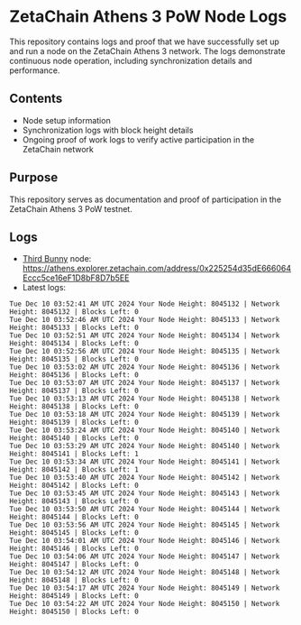# ZetaChain Athens 3 PoW Node Logs
This repository contains logs and proof that we have successfully set up and run a node on the ZetaChain Athens 3 network. The logs demonstrate continuous node operation, including synchronization details and performance.

## Contents
- Node setup information
- Synchronization logs with block height details
- Ongoing proof of work logs to verify active participation in the ZetaChain network

## Purpose
This repository serves as documentation and proof of participation in the ZetaChain Athens 3 PoW testnet.

## Logs

- [Third Bunny](https://thirdbunny.xyz/) node: https://athens.explorer.zetachain.com/address/0x225254d35dE666064Eccc5ce16eF1D8bF8D7b5EE
- Latest logs:
```
Tue Dec 10 03:52:41 AM UTC 2024 Your Node Height: 8045132 | Network Height: 8045132 | Blocks Left: 0
Tue Dec 10 03:52:46 AM UTC 2024 Your Node Height: 8045133 | Network Height: 8045133 | Blocks Left: 0
Tue Dec 10 03:52:51 AM UTC 2024 Your Node Height: 8045134 | Network Height: 8045134 | Blocks Left: 0
Tue Dec 10 03:52:56 AM UTC 2024 Your Node Height: 8045135 | Network Height: 8045135 | Blocks Left: 0
Tue Dec 10 03:53:02 AM UTC 2024 Your Node Height: 8045136 | Network Height: 8045136 | Blocks Left: 0
Tue Dec 10 03:53:07 AM UTC 2024 Your Node Height: 8045137 | Network Height: 8045137 | Blocks Left: 0
Tue Dec 10 03:53:13 AM UTC 2024 Your Node Height: 8045138 | Network Height: 8045138 | Blocks Left: 0
Tue Dec 10 03:53:18 AM UTC 2024 Your Node Height: 8045139 | Network Height: 8045139 | Blocks Left: 0
Tue Dec 10 03:53:24 AM UTC 2024 Your Node Height: 8045140 | Network Height: 8045140 | Blocks Left: 0
Tue Dec 10 03:53:29 AM UTC 2024 Your Node Height: 8045140 | Network Height: 8045141 | Blocks Left: 1
Tue Dec 10 03:53:34 AM UTC 2024 Your Node Height: 8045141 | Network Height: 8045142 | Blocks Left: 1
Tue Dec 10 03:53:40 AM UTC 2024 Your Node Height: 8045142 | Network Height: 8045142 | Blocks Left: 0
Tue Dec 10 03:53:45 AM UTC 2024 Your Node Height: 8045143 | Network Height: 8045143 | Blocks Left: 0
Tue Dec 10 03:53:50 AM UTC 2024 Your Node Height: 8045144 | Network Height: 8045144 | Blocks Left: 0
Tue Dec 10 03:53:56 AM UTC 2024 Your Node Height: 8045145 | Network Height: 8045145 | Blocks Left: 0
Tue Dec 10 03:54:01 AM UTC 2024 Your Node Height: 8045146 | Network Height: 8045146 | Blocks Left: 0
Tue Dec 10 03:54:06 AM UTC 2024 Your Node Height: 8045147 | Network Height: 8045147 | Blocks Left: 0
Tue Dec 10 03:54:12 AM UTC 2024 Your Node Height: 8045148 | Network Height: 8045148 | Blocks Left: 0
Tue Dec 10 03:54:17 AM UTC 2024 Your Node Height: 8045149 | Network Height: 8045149 | Blocks Left: 0
Tue Dec 10 03:54:22 AM UTC 2024 Your Node Height: 8045150 | Network Height: 8045150 | Blocks Left: 0
```
